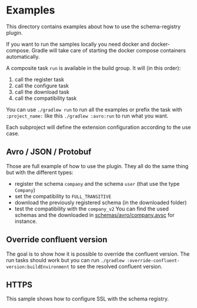 # Examples
This directory contains examples about how to use the schema-registry plugin.

If you want to run the samples locally you need docker and docker-compose.
Gradle will take care of starting the docker compose containers automatically.

A composite task `run` is available in the build group. It will (in this order):
1. call the register task
2. call the configure task
3. call the download task
4. call the compatibility task

You can use `./gradlew run` to run all the examples 
or prefix the task with `:project_name:` like this `./gradlew :avro:run` to run what you want.

Each subproject will define the extension configuration according to the use case.

## Avro / JSON / Protobuf
Those are full example of how to use the plugin. They all do the same thing but with the different types:
* register the schema `company` and the schema `user` (that use the type `Company`)
* set the compatibility to `FULL_TRANSITIVE`
* download the previously registered schema (in the downloaded folder)
* test the compatibility with the `company_v2` 
You can find the used schemas and the downloaded in [schemas/avro/company.avsc](schemas/avro/company.avsc) for instance.

## Override confluent version
The goal is to show how it is possible to override the confluent version.
The run tasks should work but you can run `./gradlew :override-confluent-version:buildEnvironment` to see the resolved confluent version.

## HTTPS
This sample shows how to configure SSL with the schema registry.
